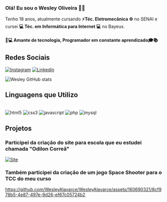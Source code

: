 
### Olá! Eu sou o Wesley Oliveira ✌🏻
Tenho 18 anos, atualmente cursando <b>⚡Téc. Eletromecânica ⚙</b> no SENAI e cursei <b>💻 Téc. em Informática para Internet 💻</b> no Bayeux.<br>
#### <b>🚀💻 Amante de tecnologia, Programador em constante aprendizado🎓📚</b>

## Redes Sociais

[![Instagram](https://img.shields.io/badge/Instagram-E4405F?style=for-the-badge&logo=instagram&logoColor=white)](https://instagram.com/wesley.git)
[![Linkedin](https://img.shields.io/badge/LinkedIn-0077B5?style=for-the-badge&logo=linkedin&logoColor=white)](https://linkedin.com/in/wesleyxzoliveira)

![Wesley GitHub stats](https://github-readme-stats.vercel.app/api?username=WesleyAlavarce&show_icons=true&theme=radical)

## Linguagens que Utilizo

<div style="display: inline_block"><br/>
    <img align="center" alt="html5" src="https://img.shields.io/badge/HTML5-E34F26?style=for-the-badge&logo=html5&logoColor=white" />
    <img align="center" alt="css3" src="https://img.shields.io/badge/CSS3-1572B6?style=for-the-badge&logo=css3&logoColor=white" />
    <img align="center" alt="javascript" src="https://img.shields.io/badge/JavaScript-323330?style=for-the-badge&logo=javascript&logoColor=F7DF1E" />
    <img align="center" alt="php" src="https://img.shields.io/badge/PHP-777BB4?style=for-the-badge&logo=php&logoColor=white" />
    <img align="center" alt="mysql" src="https://img.shields.io/badge/MySQL-00000F?style=for-the-badge&logo=mysql&logoColor=white" />
</div>

## Projetos

### Participei da criação do site para escola que eu estudei chamada "<b>Odilon Correâ</b>"
[![Site](https://img.shields.io/badge/website-000000?style=for-the-badge&logo=About.me&logoColor=white)](https://odiloncorrea.netlify.app)

### Também participei da criação de um jogo <b>Space Shooter</b> para o TCC do meu curso 


https://github.com/WesleyAlavarce/WesleyAlavarce/assets/160690321/8cf978b5-4e87-497e-9d26-ef67c05724b2

